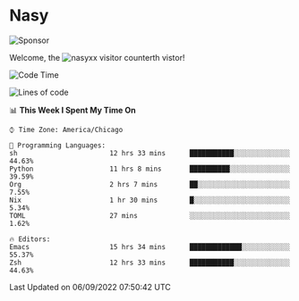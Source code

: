 # Nasy

<!--
<p align="center">
<img height="200" src="https://github-readme-stats.vercel.app/api?username=nasyxx&count_private=true&show_icons=true&theme=dracula&include_all_commits=true"/>
<img height="200" src="https://github-readme-stats.vercel.app/api/top-langs/?username=nasyxx&theme=dracula&hide=html,jupyter+notebook&count_private=true&show_icons=true"/>
</p>

  
----------------
-->

![Sponsor](https://img.shields.io/static/v1.svg?label=Sponsor&message=%E2%9D%A4&logo=GitHub&style=flat&color=pink)
 
Welcome, the ![nasyxx visitor counter](https://count.getloli.com/get/@nasyxx?theme=rule34)th vistor!
 
<!--START_SECTION:waka-->
![Code Time](http://img.shields.io/badge/Code%20Time-2%2C613%20hrs%2032%20mins-blue)

![Lines of code](https://img.shields.io/badge/From%20Hello%20World%20I%27ve%20Written-5%20Million%20lines%20of%20code-blue)

📊 **This Week I Spent My Time On** 

```text
⌚︎ Time Zone: America/Chicago

💬 Programming Languages: 
sh                       12 hrs 33 mins      ███████████░░░░░░░░░░░░░░   44.63% 
Python                   11 hrs 8 mins       ██████████░░░░░░░░░░░░░░░   39.59% 
Org                      2 hrs 7 mins        ██░░░░░░░░░░░░░░░░░░░░░░░   7.55% 
Nix                      1 hr 30 mins        █░░░░░░░░░░░░░░░░░░░░░░░░   5.34% 
TOML                     27 mins             ░░░░░░░░░░░░░░░░░░░░░░░░░   1.62%

🔥 Editors: 
Emacs                    15 hrs 34 mins      █████████████░░░░░░░░░░░░   55.37% 
Zsh                      12 hrs 33 mins      ███████████░░░░░░░░░░░░░░   44.63%

```


 Last Updated on 06/09/2022 07:50:42 UTC
<!--END_SECTION:waka-->

<!-- ![visitors](https://visitor-badge.laobi.icu/badge?page_id=nasyxx.nasyxx) -->
